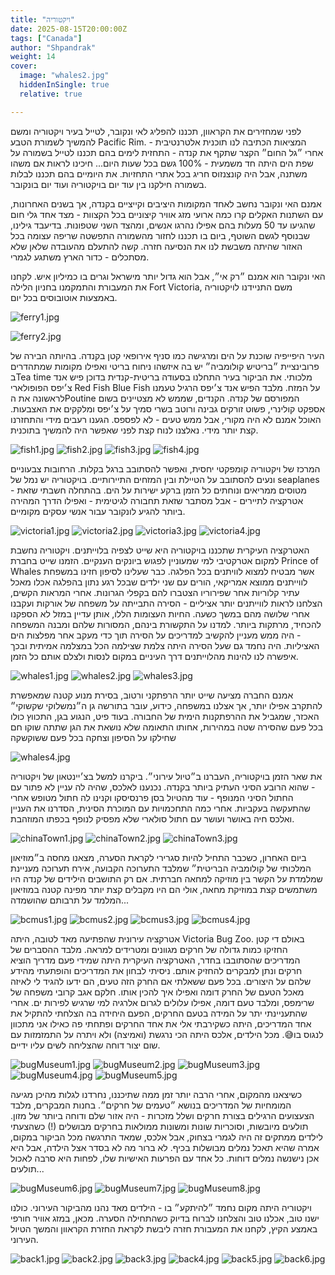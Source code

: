 ```yaml
---
title: "ויקטוריה"
date: 2025-08-15T20:00:00Z
tags: ["Canada"]
author: "Shpandrak"
weight: 14
cover:
  image: "whales2.jpg"
  hiddenInSingle: true
  relative: true

---
```


לפני שמחזירים את הקראוון, תכננו להפליג לאי ונקובר, לטייל בעיר ויקטוריה ומשם להמשיך לשמורת הטבע Pacific Rim. המציאות הכתיבה לנו תוכנית אלטרנטיבית - אחרי ״גל החום״ הקצר שתקף את קנדה - התחזית לימים בהם תכננו לטייל בשמורה על שפת הים היתה חד משמעית - 100% גשם בכל שעות היום... חיכינו לראות אם משהו משתנה, אבל היה קונצנזוס חריג בכל אתרי התחזיות. את היומיים בהם תכננו לבלות בשמורה חילקנו בין עוד יום בויקטוריה ועוד יום בונקובר.

 אמנם האי ונקובר נחשב לאחד המקומות היציבים וקייציים בקנדה, אך בשנים האחרונות, עם השתנות האקלים קרו כמה ארועי מזג אוויר קיצוניים בכל הקצוות - מצד אחד גלי חום שהגיעו עד 50 מעלות בהם אפילו נהרגו אנשים, ומהצד השני שטפונות. בדיעבד גילינו, שבנוסף לגשם השוטף, ביום בו תכננו לחזור מהשמורה התפשטה שריפה עצומה בכל האזור שהיתה משבשת לנו את הנסיעה חזרה. קשה להתעלם מהעובדה שלאן שלא מסתכלים - כדור הארץ משתגע לגמרי.

האי ונקובר הוא אמנם ״רק אי״, אבל הוא גדול יותר מישראל וגרים בו כמיליון איש. לקחנו את המעבורת והתמקמנו בחניון הלילה Fort Victoria, משם התניידנו לויקטוריה באמצעות אוטובוסים בכל יום.

![ferry1.jpg](ferry1.jpg "המעבורת לאי ונקובר")

![ferry2.jpg](ferry2.jpg "סירה בתוך סירה - סירה בתוך - מרי לווווו")

 העיר היפייפיה שוכנת על הים ומרגישה כמו סניף אירופאי קטן בקנדה. בהיותה הבירה של פרובינציית ״בריטיש קולומביה״ יש בה איזשהו ניחוח בריטי ואפילו מקומות שמתהדרים בTea time מלכותי. את הביקור בעיר התחלנו בסעודה בריטית-קנדית בדוכן פיש אנד צ׳יפס הפופולארי Red Fish Blue Fish על המזח. מלבד הפיש אנד צ׳יפס הרגיל טעמנו לראשונה את הPoutine המפורסם של קנדה. הקנדים, שממש לא מצטיינים בשום אספקט קולינרי, פשוט זורקים גבינה ורוטב בשרי סמיך על צ׳יפס ומלקקים את האצבעות. האוכל אמנם לא היה מקורי, אבל ממש טעים - לא לפספס. הגענו רעבים מידי והתחזרנו קצת יותר מידי. נאלצנו לנוח קצת לפני שאפשר היה להמשיך בתוכנית.

![fish1.jpg](fish1.jpg)
![fish2.jpg](fish2.jpg)
![fish3.jpg](fish3.jpg "פיטולינה ופוטין מתחזרים עד בלי די")
![fish4.jpg](fish4.jpg "המחיר")

המרכז של ויקטוריה קומפקטי יחסית, ואפשר להסתובב ברגל בקלות. הרחובות צבעוניים ונעים להסתובב על הטיילת ובין המזחים התיירותיים. בויקטוריה יש נמל של seaplanes - מטוסים ממריאים ונוחתים כל הזמן ברקע ישירות על הים. בהתחלה חשבתי שזאת אטרקציה לתיירים - אבל מסתבר שזאת תחבורה לגיטימית - ואפילו הדרך המהירה ביותר להגיע לונקובר עבור אנשי עסקים מקומיים. 

![victoria1.jpg](victoria1.jpg)
![victoria2.jpg](victoria2.jpg)
![victoria3.jpg](victoria3.jpg)
![victoria4.jpg](victoria4.jpg)

האטרקציה העיקרית שתכננו בויקטוריה היא שייט לצפיה בלוייתנים. ויקטוריה נחשבת למקום אטרקטיבי למי שמעוניין לפגוש ביונקים הענקיים. הזמנו שייט בחברת Prince of Whales אשר מבטיח למצוא לוויתנים בכל הפלגה. כבר שעלינו לסיפון חזינו במשפחת לווייתנים ממוצא אמריקאי, הורים עם שני ילדים שבכל רגע נתון בהפלגה אכלו מאכל עתיר קלוריות אחר שפירוריו הצטברו להם בקפלי הגרונות. אחרי המראות הקשים, הצלחנו לראות לווייתנים יותר אציליים - הסירה התבייתה על משפחה של אורקות ועקבנו אחרי שלושה מהם במשך כשעה. החיות העצומות הללו, אותן עדיין במזל לא הספקנו להכחיד, מרתקות ביותר. למדנו על התקשורת בינהם, המסורות שלהם ומבנה המשפחה - היה ממש מעניין להקשיב למדריכים על הסירה תוך כדי מעקב אחר מפלצות הים האציליות. היה נחמד גם שעל הסירה היתה צלמת שצילמה הכל במצלמה אמיתית ובכך איפשרה לנו להינות מהלוייתנים דרך העיניים במקום לנסות ולצלם אותם כל הזמן.

![whales1.jpg](whales1.jpg "צוות חוקרי הלווייתנים")
![whales2.jpg](whales2.jpg)
![whales3.jpg](whales3.jpg)

אמנם החברה מציעה שייט יותר הרפתקני ורטוב, בסירת מנוע קטנה שמאפשרת להתקרב אפילו יותר, אך אצלנו במשפחה, כידוע, עובר בתורשה גן ה״נמשלוקי שקשוקי״ האכזר, שמגביל את ההרפתקנות הימית של החבורה. בעוד פיט, הנגוע בגן, התכווץ כולו בכל פעם שהסירה שטה במהירות, אחותו התאומה שלא נושאת את הגן שתתה שוקו חם שחילקו על הסיפון וצחקה בכל פעם ששוקשקה

![whales4.jpg](whales4.jpg "שקשקו אותי")

את שאר הזמן בויקטוריה, העברנו ב״טיול עירוני״. ביקרנו למשל בצ׳יינטאון של ויקטוריה - שהוא הרובע הסיני העתיק ביותר בקנדה. נכנענו לאלכס, שהיה לה עניין לא פתור עם החתול הסיני המנופף - עוד מהטיול בסן פרנסיסקו וקנינו לה חתול מטופש אחרי שהתעקשה בעקביות. אחרי כמה התחכמויות עם המוכרת הסינית, הסדרנו את העניין ואלכס חיה באושר ועושר עם חתול סולארי שלא מפסיק לנופף בכפתו המוזהבת.

![chinaTown1.jpg](chinaTown1.jpg)
![chinaTown2.jpg](chinaTown2.jpg)
![chinaTown3.jpg](chinaTown3.jpg)

ביום האחרון, כשכבר התחיל להיות סגרירי לקראת הסערה, מצאנו מחסה ב״מוזיאון המלכותי של קולומביה הבריטית״ שמלבד התערוכה הקבועה, אירח תערוכה מעניינת שמלמדת על הקשר בין מוזיקה למחאה חברתית. אם רק התושבים הילידים של קנדה היו משתמשים קצת במוזיקת מחאה, אולי הם היו מקבלים קצת יותר מפינה קטנה במוזיאון המלמד על תרבותם שהושמדה...

![bcmus1.jpg](bcmus1.jpg)
![bcmus2.jpg](bcmus2.jpg)
![bcmus3.jpg](bcmus3.jpg)
![bcmus4.jpg](bcmus4.jpg)

אטרקציה עירונית שהפתיעה מאד לטובה, היתה Victoria Bug Zoo. באולם די קטן החזיקו כמות גדולה של חרקים מגוונים ומטרידים למראה. מלבד ההסברים של המדריכים שהסתובבו בחדר, האטרקציה העיקרית היתה שמידי פעם מדריך הוציא חרקים ונתן למבקרים להחזיק אותם. ניסיתי לבחון את המדריכים והופתעתי מהידע שלהם על היצורים. בכל פעם ששאלתי אם החרק הזה טעים, הם ידעו להגיד לי לאיזה מאכל הטעם של החרק דומה ואפילו איך להכין אותו. חלקם אגב קרובי משפחה של שרימפס, ומלבד טעם דומה, אפילו עלולים לגרום אלרגיה למי שרגיש לפירות ים. אחרי שהתעניינתי יתר על המידה בטעם החרקים, הפעם היחידה בה הצלחתי להתקיל את אחד המדריכים, היתה כשקירבתי אלי את אחד החרקים ופתחתי פה כאילו אני מתכוון לנגוס בו😅. מכל הילדים, אלכס היתה הכי נרגשת (ואמיצה) ולא ויתרה על התמזמזות עם שום יצור דוחה שהצליחה לשים עליו ידיים.

![bugMuseum1.jpg](bugMuseum1.jpg)
![bugMuseum2.jpg](bugMuseum2.jpg)
![bugMuseum3.jpg](bugMuseum3.jpg)
![bugMuseum4.jpg](bugMuseum4.jpg)
![bugMuseum5.jpg](bugMuseum5.jpg)

כשיצאנו מהמקום, אחרי הרבה יותר זמן ממה שתיכננו, נחרדנו לגלות מהיכן מגיעה המומחיות של המדריכים בנושא ״טעמים של חרקים״. בחנות המבקרים, מלבד הצעצועים הרגילים בצורת חרקים ושלל מזכרות - היה אזור שלם ודוחה ביותר של מזון. תולעים מיובשות, וסוכריות שונות ומשונות ממולאות בחרקים מבושלים (!) כשהצעתי לילדים ממתקים זה היה לגמרי בצחוק, אבל אלכס, שמאד התרגשה מכל הביקור במקום, אמרה שהיא תאכל נמלים מבושלות בכיף. לא ברור מה לא בסדר אצל הילדה, אבל היא אכן נישנשה נמלים דוחות. כל אחד עם הפרעות האישיות שלו, לפחות היא סרבה לאכול תולעים...

![bugMuseum6.jpg](bugMuseum6.jpg)
![bugMuseum7.jpg](bugMuseum7.jpg)
![bugMuseum8.jpg](bugMuseum8.jpg)

ויקטוריה היתה מקום נחמד ״להיתקע״ בו - הילדים מאד נהנו מהביקור העירוני. כולנו ישנו טוב, אכלנו טוב והצלחנו לברוח בדיוק כשהתחילה הסערה. מכאן, במזג אוויר חורפי באמצע הקיץ, לקחנו את המעבורת חזרה ליבשת לקראת החזרת הקראוון והמשך הטיול העירוני.

![back1.jpg](back1.jpg "אלכס ותאום הנפש שלה מתעדים חוויות")
![back2.jpg](back2.jpg)
![back3.jpg](back3.jpg "חורף הגיע")
![back4.jpg](back4.jpg)
![back5.jpg](back5.jpg)
![back6.jpg](back6.jpg)